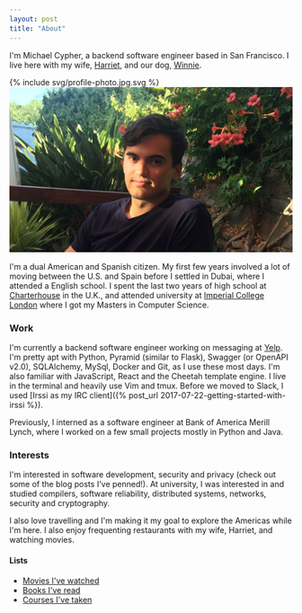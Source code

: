 ```yaml
---
layout: post
title: "About"
---
```


I'm Michael Cypher, a backend software engineer based in San Francisco. I live here with my wife, [Harriet](https://www.instagram.com/harrietcypher/), and our dog, [Winnie](https://www.instagram.com/winniecypher/).

<div class="center-media">
    <div class="img-container">
        {% include svg/profile-photo.jpg.svg %}
        <img src="/assets/imgs/profile-photo.jpg" class="overlay-img">
    </div>
</div>

I'm a dual American and Spanish citizen. My first few years involved a lot of moving between the U.S. and Spain before I settled in Dubai, where I attended a English school. I spent the last two years of high school at [Charterhouse](https://www.charterhouse.org.uk/) in the U.K., and attended university at [Imperial College London](https://www.charterhouse.org.uk/) where I got my Masters in Computer Science.

### Work ###

I'm currently a backend software engineer working on messaging at [Yelp](https://www.instagram.com/winniecypher/). I'm pretty apt with Python, Pyramid (similar to Flask), Swagger (or OpenAPI v2.0), SQLAlchemy, MySql, Docker and Git, as I use these most days. I'm also familiar with JavaScript, React and the Cheetah template engine. I live in the terminal and heavily use Vim and tmux. Before we moved to Slack, I used [Irssi as my IRC client]({% post_url 2017-07-22-getting-started-with-irssi %}).

Previously, I interned as a software engineer at Bank of America Merill Lynch, where I worked on a few small projects mostly in Python and Java.

### Interests ###

I'm interested in software development, security and privacy (check out some of the blog posts I've penned!). At university, I was interested in and studied compilers, software reliability, distributed systems, networks, security and cryptography.

I also love travelling and I'm making it my goal to explore the Americas while I'm here. I also enjoy frequenting restaurants with my wife, Harriet, and watching movies.

#### Lists ####

<ul>
  <li><a href="{{ "/movies-watched" | relative_url }}">Movies I've watched</a></li>
  <li><a href="{{ "/books-read" | relative_url }}">Books I've read</a></li>
  <li><a href="{{ "/courses-taken" | relative_url }}">Courses I've taken</a></li>
</ul>
